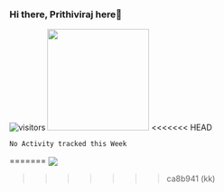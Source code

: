 ### Hi there, Prithiviraj here👋

<!--
**Prithivi-Raj/Prithivi-Raj** is a ✨ _special_ ✨ repository because its `README.md` (this file) appears on your GitHub profile.

Here are some ideas to get you started:

- 🔭 I’m currently working on ...
- 🌱 I’m currently learning ...
- 👯 I’m looking to collaborate on ...
- 🤔 I’m looking for help with ...
- 💬 Ask me about ...
- 📫 How to reach me: ...
- 😄 Pronouns: ...
- ⚡ Fun fact: ...
-->

![visitors](https://visitor-badge.glitch.me/badge?page_id=page.id)
<img height="180em" src="https://github-readme-stats.vercel.app/api?username=Prithivi-Raj&show_icons=true&hide_border=true&&count_private=true&include_all_commits=true" />
<<<<<<< HEAD
<!--START_SECTION:waka-->
```text
No Activity tracked this Week
```
<!--END_SECTION:waka-->
=======
<img align="center" src="https://github-readme-stats.vercel.app/api/<top-langs>/?username=<USERNAME>&theme=<THEME_NAME>" />
>>>>>>> ca8b941 (kk)
